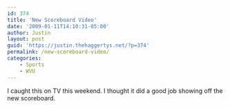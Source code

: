 ```yaml
---
id: 374
title: 'New Scoreboard Video'
date: '2009-01-11T14:10:31-05:00'
author: Justin
layout: post
guid: 'https://justin.thehaggertys.net/?p=374'
permalink: /new-scoreboard-video/
categories:
    - Sports
    - WVU
---
```


I caught this on TV this weekend. I thought it did a good job showing off the new scoreboard.  
<object height="344" width="425"><param name="movie" value="https://www.youtube.com/v/_H6qrtnlBCc&hl=en&fs=1"></param><param name="allowFullScreen" value="true"></param><param name="allowscriptaccess" value="always"></param><embed allowfullscreen="true" allowscriptaccess="always" height="344" src="https://www.youtube.com/v/_H6qrtnlBCc&hl=en&fs=1" type="application/x-shockwave-flash" width="425"></embed></object>